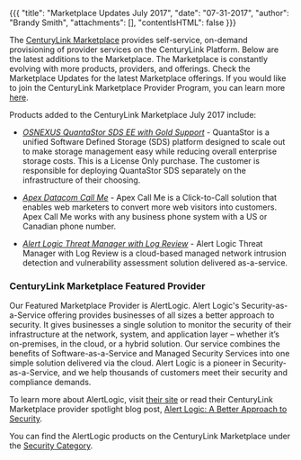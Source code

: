{{{
"title": "Marketplace Updates July 2017",
"date": "07-31-2017",
"author": "Brandy Smith",
"attachments": [],
"contentIsHTML": false
}}}

The [CenturyLink Marketplace](https://www.ctl.io/marketplace/) provides self-service, on-demand provisioning of provider services on the CenturyLink Platform. Below are the latest additions to the Marketplace.
The Marketplace is constantly evolving with more products, providers, and offerings. Check the Marketplace Updates for the latest Marketplace offerings. If you would like to join the CenturyLink Marketplace Provider Program, you can learn more [here](https://www.ctl.io/marketplace-program/).

Products added to the CenturyLink Marketplace July 2017 include:


* [*OSNEXUS QuantaStor SDS EE with Gold Support*](https://www.ctl.io/marketplace/partner/ZV5T/product/OSNEXUS%20QuantaStor%20SDS%20with%20Gold%20Support%20(License%20Only)/) - QuantaStor is a unified Software Defined Storage (SDS) platform designed to scale out to make storage management easy while reducing overall enterprise storage costs. This is a License Only purchase. The customer is responsible for deploying QuantaStor SDS separately on the infrastructure of their choosing.

* [*Apex Datacom Call Me*](https://www.ctl.io/marketplace/partner/APEX/product/Call%20Me%20Express/) - Apex Call Me is a Click-to-Call solution that enables web marketers to convert more web visitors into customers. Apex Call Me works with any business phone system with a US or Canadian phone number.

* [*Alert Logic Threat Manager with Log Review*](https://www.ctl.io/marketplace/partner/PST/product/Alert%20Logic%20Log%20Manager%20with%20Log%20Review/) - Alert Logic Threat Manager with Log Review is a cloud-based managed network intrusion detection and vulnerability assessment solution delivered as-a-service.


### CenturyLink Marketplace Featured Provider

Our Featured Marketplace Provider is AlertLogic. Alert Logic's Security-as-a-Service offering provides businesses of all sizes a better approach to security. It gives businesses a single solution to monitor the security of their infrastructure at the network, system, and application layer – whether it’s on-premises, in the cloud, or a hybrid solution. Our service combines the benefits of Software-as-a-Service and Managed Security Services into one simple solution delivered via the cloud. Alert Logic is a pioneer in Security-as-a-Service, and we help thousands of customers meet their security and compliance demands.

To learn more about AlertLogic, visit [their site](https://www.alertlogic.com/) or read their CenturyLink Marketplace provider spotlight blog post, [Alert Logic: A Better Approach to Security](https://www.ctl.io/blog/post/alert-logic-a-better-approach-to-security/).

You can find the AlertLogic products on the CenturyLink Marketplace under the [Security Category](https://www.ctl.io/marketplace/#Security).
